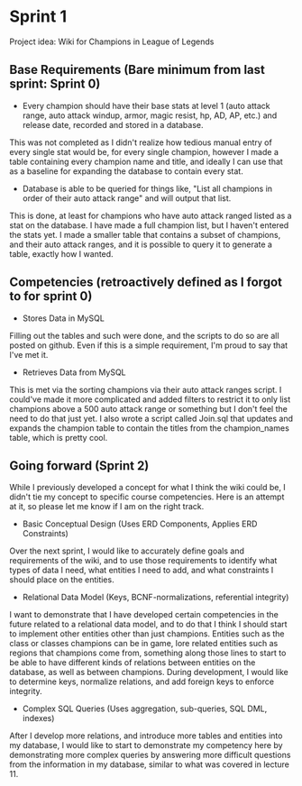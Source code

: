 # Sprint 1

Project idea: Wiki for Champions in League of Legends

## Base Requirements (Bare minimum from last sprint: Sprint 0)

- Every champion should have their base stats at level 1 (auto attack range, auto attack windup, armor, magic resist, hp, AD, AP, etc.) and release date, recorded and stored in a database.

This was not completed as I didn't realize how tedious manual entry of every single stat would be, for every single champion, however I made a table containing every champion name and title, and ideally I can use that as a baseline for expanding the database to contain every stat.

- Database is able to be queried for things like, "List all champions in order of their auto attack range" and will output that list.

This is done, at least for champions who have auto attack ranged listed as a stat on the database. I have made a full champion list, but I haven't entered the stats yet. I made a smaller table that contains a subset of champions, and their auto attack ranges, and it is possible to query it to generate a table, exactly how I wanted.

## Competencies (retroactively defined as I forgot to for sprint 0)

- Stores Data in MySQL

Filling out the tables and such were done, and the scripts to do so are all posted on github. Even if this is a simple requirement, I'm proud to say that I've met it.

- Retrieves Data from MySQL

This is met via the sorting champions via their auto attack ranges script. I could've made it more complicated and added filters to restrict it to only list champions above a 500 auto attack range or something but I don't feel the need to do that just yet. I also wrote a script called Join.sql that updates and expands the champion table to contain the titles from the champion_names table, which is pretty cool.

## Going forward (Sprint 2)

While I previously developed a concept for what I think the wiki could be, I didn't tie my concept to specific course competencies. Here is an attempt at it, so please let me know if I am on the right track.

- Basic Conceptual Design (Uses ERD Components, Applies ERD Constraints)

Over the next sprint, I would like to accurately define goals and requirements of the wiki, and to use those requirements to identify what types of data I need, what entities I need to add, and what constraints I should place on the entities.

- Relational Data Model (Keys, BCNF-normalizations, referential integrity)

I want to demonstrate that I have developed certain competencies in the future related to a relational data model, and to do that I think I should start to implement other entities other than just champions. Entities such as the class or classes champions can be in game, lore related entities such as regions that champions come from, something along those lines to start to be able to have different kinds of relations between entities on the database, as well as between champions. During development, I would like to determine keys, normalize relations, and add foreign keys to enforce integrity.

- Complex SQL Queries (Uses aggregation, sub-queries, SQL DML, indexes)

After I develop more relations, and introduce more tables and entities into my database, I would like to start to demonstrate my competency here by demonstrating more complex queries by answering more difficult questions from the information in my database, similar to what was covered in lecture 11.
